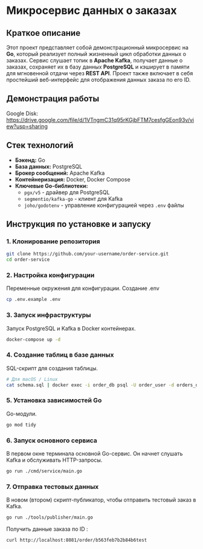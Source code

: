 # Микросервис данных о заказах


## Краткое описание

Этот проект представляет собой демонстрационный микросервис на **Go**, который реализует полный жизненный цикл обработки данных о заказах. Сервис слушает топик в **Apache Kafka**, получает данные о заказах, сохраняет их в базу данных **PostgreSQL** и кэширует в памяти для мгновенной отдачи через **REST API**. Проект также включает в себя простейший веб-интерфейс для отображения данных заказа по его ID.

## Демонстрация работы

Google Disk:
https://drive.google.com/file/d/1VTngmC31q95rKGjbFTM7cesfgGEon93v/view?usp=sharing


## Стек технологий

*   **Бэкенд:** Go
*   **База данных:** PostgreSQL
*   **Брокер сообщений:** Apache Kafka
*   **Контейнеризация:** Docker, Docker Compose
*   **Ключевые Go-библиотеки:**
    *   `pgx/v5` - драйвер для PostgreSQL
    *   `segmentio/kafka-go` - клиент для Kafka
    *   `joho/godotenv` - управление конфигурацией через `.env` файлы


## Инструкция по установке и запуску

### 1. Клонирование репозитория

```bash
git clone https://github.com/your-username/order-service.git
cd order-service
```

### 2. Настройка конфигурации
Переменные окружения для конфигурации. Создание .env 

```bash
cp .env.example .env
```

### 3. Запуск инфраструктуры
Запуск PostgreSQL и Kafka в Docker контейнерах.

```bash
docker-compose up -d
```

### 4. Создание таблиц в базе данных
SQL-скрипт для создания таблицы.

```bash
# Для macOS / Linux
cat schema.sql | docker exec -i order_db psql -U order_user -d orders_db
```

### 5. Установка зависимостей Go
Go-модули.

```bash
go mod tidy
```

### 6. Запуск основного сервиса
В первом окне терминала основной Go-сервис. Он начнет слушать Kafka и обслуживать HTTP-запросы.

```bash
go run ./cmd/service/main.go
```

### 7. Отправка тестовых данных
В новом (втором) скрипт-публикатор, чтобы отправить тестовый заказ в Kafka.

```bash
go run ./tools/publisher/main.go
```

Получить данные заказа по ID : 
```bash
curl http://localhost:8081/order/b563feb7b2b84b6test
```